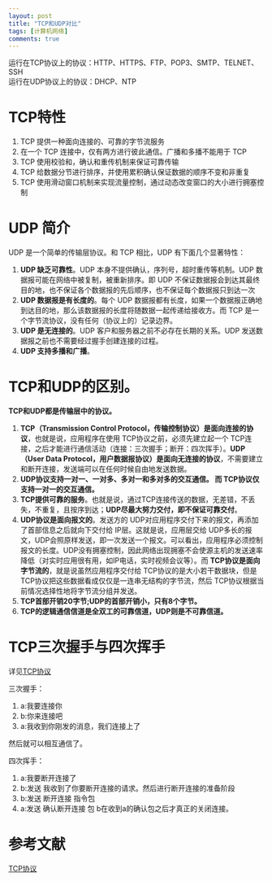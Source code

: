 ```yaml
---
layout: post
title: "TCP和UDP对比"
tags: [计算机网络]
comments: true
---
```


运行在TCP协议上的协议：HTTP、HTTPS、FTP、POP3、SMTP、TELNET、SSH   
运行在UDP协议上的协议：DHCP、NTP   

# TCP特性
1. TCP 提供一种面向连接的、可靠的字节流服务
2. 在一个 TCP 连接中，仅有两方进行彼此通信。广播和多播不能用于 TCP
3. TCP 使用校验和，确认和重传机制来保证可靠传输
4. TCP 给数据分节进行排序，并使用累积确认保证数据的顺序不变和非重复
5. TCP 使用滑动窗口机制来实现流量控制，通过动态改变窗口的大小进行拥塞控制

# UDP 简介
UDP 是一个简单的传输层协议。和 TCP 相比，UDP 有下面几个显著特性：
1. **UDP 缺乏可靠性**。UDP 本身不提供确认，序列号，超时重传等机制。UDP 数据报可能在网络中被复制，被重新排序。即 UDP 不保证数据报会到达其最终目的地，也不保证各个数据报的先后顺序，也不保证每个数据报只到达一次
2. **UDP 数据报是有长度的**。每个 UDP 数据报都有长度，如果一个数据报正确地到达目的地，那么该数据报的长度将随数据一起传递给接收方。而 TCP 是一个字节流协议，没有任何（协议上的）记录边界。
3. **UDP 是无连接的**。UDP 客户和服务器之前不必存在长期的关系。UDP 发送数据报之前也不需要经过握手创建连接的过程。
4. **UDP 支持多播和广播**。

# TCP和UDP的区别。
**TCP和UDP都是传输层中的协议。**

1. **TCP（Transmission Control Protocol，传输控制协议）是面向连接的协议**，也就是说，应用程序在使用 TCP协议之前，必须先建立起一个 TCP连接，之后才能进行通信活动（连接：三次握手；断开：四次挥手）。**UDP（User Data Protocol，用户数据报协议）是面向无连接的协议**，不需要建立和断开连接，发送端可以在任何时候自由地发送数据。
2. **UDP协议支持一对一、一对多、多对一和多对多的交互通信。 而 TCP协议仅支持一对一的交互通信。**
3. **TCP提供可靠的服务**。也就是说，通过TCP连接传送的数据，无差错，不丢失，不重复，且按序到达；**UDP尽最大努力交付，即不保证可靠交付**。
4. **UDP协议是面向报文的**。发送方的 UDP对应用程序交付下来的报文，再添加了首部信息之后就向下交付给 IP层。这就是说，应用层交给 UDP多长的报文，UDP会照原样发送，即一次发送一个报文。可以看出，应用程序必须控制报文的长度。UDP没有拥塞控制，因此网络出现拥塞不会使源主机的发送速率降低（对实时应用很有用，如IP电话，实时视频会议等）。而 **TCP协议是面向字节流的**，就是说虽然应用程序交付给 TCP协议的是大小若干数据块，但是 TCP协议把这些数据看成仅仅是一连串无结构的字节流，然后 TCP协议根据当前情况选择性地将字节流分组并发送。
5. **TCP首部开销20字节;UDP的首部开销小，只有8个字节。**
6. **TCP的逻辑通信信道是全双工的可靠信道，UDP则是不可靠信道。**

# TCP三次握手与四次挥手
详见[TCP协议](https://hit-alibaba.github.io/interview/basic/network/TCP.html)   

三次握手：
1. a:我要连接你
2. b:你来连接吧
3. a:我收到你刚发的消息，我们连接上了

然后就可以相互通信了。   

四次挥手：
1. a:我要断开连接了
2. b:发送 我收到了你要断开连接的请求。然后进行断开连接的准备阶段
3. b:发送 断开连接 指令包
4. a:发送 确认断开连接 包
b在收到a的确认包之后才真正的关闭连接。



# 参考文献
[TCP协议](https://hit-alibaba.github.io/interview/basic/network/TCP.html)
